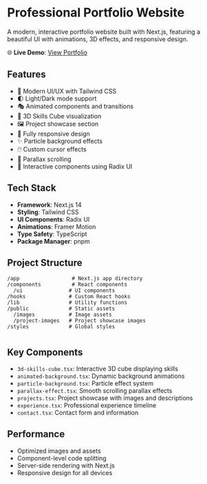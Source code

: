 # Professional Portfolio Website

A modern, interactive portfolio website built with Next.js, featuring a beautiful UI with animations, 3D effects, and responsive design.

🌐 **Live Demo**: [View Portfolio](https://portfolio-sand-xi-69.vercel.app/)

## Features

- 🎨 Modern UI/UX with Tailwind CSS
- 🌓 Light/Dark mode support
- 🎭 Animated components and transitions
- 🎲 3D Skills Cube visualization
- 🖼️ Project showcase section
- 📱 Fully responsive design
- ✨ Particle background effects
- 🖱️ Custom cursor effects
- 📜 Parallax scrolling
- 🎯 Interactive components using Radix UI

## Tech Stack

- **Framework**: Next.js 14
- **Styling**: Tailwind CSS
- **UI Components**: Radix UI
- **Animations**: Framer Motion
- **Type Safety**: TypeScript
- **Package Manager**: pnpm

## Project Structure

```
/app                 # Next.js app directory
/components          # React components
  /ui               # UI components
/hooks              # Custom React hooks
/lib                # Utility functions
/public             # Static assets
  /images           # Image assets
  /project-images   # Project showcase images
/styles             # Global styles
```

#
## Key Components

- `3d-skills-cube.tsx`: Interactive 3D cube displaying skills
- `animated-background.tsx`: Dynamic background animations
- `particle-background.tsx`: Particle effect system
- `parallax-effect.tsx`: Smooth scrolling parallax effects
- `projects.tsx`: Project showcase with images and descriptions
- `experience.tsx`: Professional experience timeline
- `contact.tsx`: Contact form and information

## Performance

- Optimized images and assets
- Component-level code splitting
- Server-side rendering with Next.js
- Responsive design for all devices
